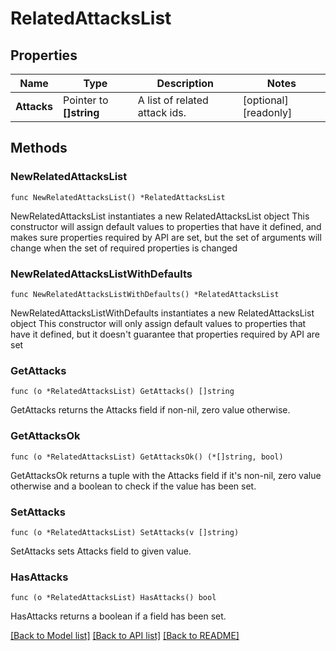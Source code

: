# RelatedAttacksList

## Properties

Name | Type | Description | Notes
------------ | ------------- | ------------- | -------------
**Attacks** | Pointer to **[]string** | A list of related attack ids. | [optional] [readonly] 

## Methods

### NewRelatedAttacksList

`func NewRelatedAttacksList() *RelatedAttacksList`

NewRelatedAttacksList instantiates a new RelatedAttacksList object
This constructor will assign default values to properties that have it defined,
and makes sure properties required by API are set, but the set of arguments
will change when the set of required properties is changed

### NewRelatedAttacksListWithDefaults

`func NewRelatedAttacksListWithDefaults() *RelatedAttacksList`

NewRelatedAttacksListWithDefaults instantiates a new RelatedAttacksList object
This constructor will only assign default values to properties that have it defined,
but it doesn't guarantee that properties required by API are set

### GetAttacks

`func (o *RelatedAttacksList) GetAttacks() []string`

GetAttacks returns the Attacks field if non-nil, zero value otherwise.

### GetAttacksOk

`func (o *RelatedAttacksList) GetAttacksOk() (*[]string, bool)`

GetAttacksOk returns a tuple with the Attacks field if it's non-nil, zero value otherwise
and a boolean to check if the value has been set.

### SetAttacks

`func (o *RelatedAttacksList) SetAttacks(v []string)`

SetAttacks sets Attacks field to given value.

### HasAttacks

`func (o *RelatedAttacksList) HasAttacks() bool`

HasAttacks returns a boolean if a field has been set.


[[Back to Model list]](../README.md#documentation-for-models) [[Back to API list]](../README.md#documentation-for-api-endpoints) [[Back to README]](../README.md)



